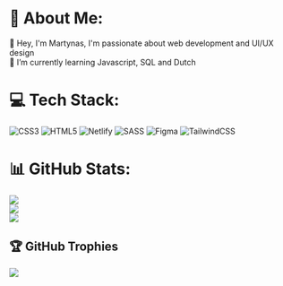# 💫 About Me:
🔭 Hey, I'm Martynas, I'm passionate about web development and UI/UX design<br>🌱 I’m currently learning Javascript, SQL and Dutch


# 💻 Tech Stack:
![CSS3](https://img.shields.io/badge/css3-%231572B6.svg?style=for-the-badge&logo=css3&logoColor=white) ![HTML5](https://img.shields.io/badge/html5-%23E34F26.svg?style=for-the-badge&logo=html5&logoColor=white) ![Netlify](https://img.shields.io/badge/netlify-%23000000.svg?style=for-the-badge&logo=netlify&logoColor=#00C7B7) ![SASS](https://img.shields.io/badge/SASS-hotpink.svg?style=for-the-badge&logo=SASS&logoColor=white) ![Figma](https://img.shields.io/badge/figma-%23F24E1E.svg?style=for-the-badge&logo=figma&logoColor=white) ![TailwindCSS](https://img.shields.io/badge/tailwindcss-%2338B2AC.svg?style=for-the-badge&logo=tailwind-css&logoColor=white)
# 📊 GitHub Stats:
![](https://github-readme-stats.vercel.app/api?username=Marcius55&theme=dark&hide_border=false&include_all_commits=true&count_private=false)<br/>
![](https://nirzak-streak-stats.vercel.app/?user=Marcius55&theme=dark&hide_border=false)<br/>
![](https://github-readme-stats.vercel.app/api/top-langs/?username=Marcius55&theme=dark&hide_border=false&include_all_commits=true&count_private=false&layout=compact)

## 🏆 GitHub Trophies
![](https://github-profile-trophy.vercel.app/?username=Marcius55&theme=radical&no-frame=true&no-bg=false&margin-w=4)

<!-- Proudly created with GPRM ( https://gprm.itsvg.in ) -->
